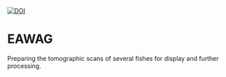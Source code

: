 [![DOI](https://zenodo.org/badge/333723350.svg)](https://zenodo.org/badge/latestdoi/333723350)

# EAWAG
Preparing the tomographic scans of several fishes for display and further processing.
